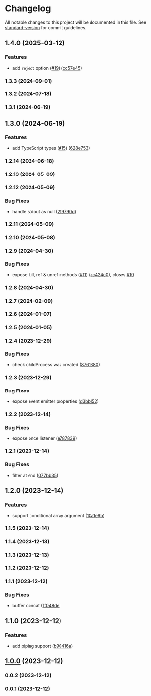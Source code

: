 # Changelog

All notable changes to this project will be documented in this file. See [standard-version](https://github.com/conventional-changelog/standard-version) for commit guidelines.

## 1.4.0 (2025-03-12)


### Features

* add `reject` option ([#19](https://github.com/microlinkhq/tinyspawn/issues/19)) ([cc57e45](https://github.com/microlinkhq/tinyspawn/commit/cc57e45730ac43b2b4ea5bab27c593980ff22394))

### 1.3.3 (2024-09-01)

### 1.3.2 (2024-07-18)

### 1.3.1 (2024-06-19)

## 1.3.0 (2024-06-19)


### Features

* add TypeScript types ([#15](https://github.com/microlinkhq/tinyspawn/issues/15)) ([628e753](https://github.com/microlinkhq/tinyspawn/commit/628e7534f552b43c718beac8063f30abb37b565c))

### 1.2.14 (2024-06-18)

### 1.2.13 (2024-05-09)

### 1.2.12 (2024-05-09)


### Bug Fixes

* handle stdout as null ([219790d](https://github.com/microlinkhq/tinyspawn/commit/219790d2dd84baac3cf1e8f99f7c34550a731ce9))

### 1.2.11 (2024-05-09)

### 1.2.10 (2024-05-08)

### 1.2.9 (2024-04-30)


### Bug Fixes

* expose kill, ref & unref methods ([#11](https://github.com/microlinkhq/tinyspawn/issues/11)) ([ac424c0](https://github.com/microlinkhq/tinyspawn/commit/ac424c090f0c81cef4ed1f519821eddf3e33ab6a)), closes [#10](https://github.com/microlinkhq/tinyspawn/issues/10)

### 1.2.8 (2024-04-30)

### 1.2.7 (2024-02-09)

### 1.2.6 (2024-01-07)

### 1.2.5 (2024-01-05)

### 1.2.4 (2023-12-29)


### Bug Fixes

* check childProcess was created ([8761380](https://github.com/microlinkhq/tinyspawn/commit/8761380b5b133ba6e82fa6b07bdaa31269f906ea))

### 1.2.3 (2023-12-29)


### Bug Fixes

* expose event emitter properties ([d3bb152](https://github.com/microlinkhq/tinyspawn/commit/d3bb15201fc073e60930de348bd05a56423d2f6b))

### 1.2.2 (2023-12-14)


### Bug Fixes

* expose once listener ([e787839](https://github.com/microlinkhq/tinyspawn/commit/e787839ea5f66e01c1834f7a4ce48e42ff512001))

### 1.2.1 (2023-12-14)


### Bug Fixes

* filter at end ([077bb35](https://github.com/microlinkhq/tinyspawn/commit/077bb355006b787afc57cc58e6a0b08f61513530))

## 1.2.0 (2023-12-14)


### Features

* support conditional array argument ([10a1e9b](https://github.com/microlinkhq/tinyspawn/commit/10a1e9baa9757a66dbae197e62e8f17234163fa0))

### 1.1.5 (2023-12-14)

### 1.1.4 (2023-12-13)

### 1.1.3 (2023-12-13)

### 1.1.2 (2023-12-12)

### 1.1.1 (2023-12-12)


### Bug Fixes

* buffer concat ([1f048de](https://github.com/microlinkhq/tinyspawn/commit/1f048de258baa88d71f730f63d6b470212e98493))

## 1.1.0 (2023-12-12)


### Features

* add piping support ([b90416a](https://github.com/microlinkhq/tinyspawn/commit/b90416acbfa6300477a127b5b0d6d4d37235af4b))

## [1.0.0](https://github.com/microlinkhq/tinyspawn/compare/v0.0.2...v1.0.0) (2023-12-12)

### 0.0.2 (2023-12-12)

### 0.0.1 (2023-12-12)
